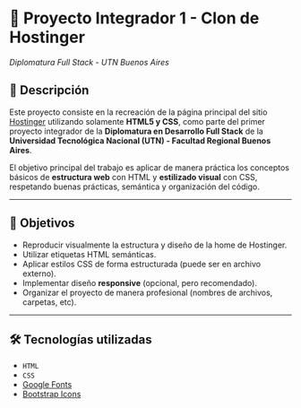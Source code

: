 # 🧱 Proyecto Integrador 1 - Clon de Hostinger  
*Diplomatura Full Stack - UTN Buenos Aires*

## 📌 Descripción

Este proyecto consiste en la recreación de la página principal del sitio [Hostinger](https://www.hostinger.com/) utilizando solamente **HTML5 y CSS**, como parte del primer proyecto integrador de la **Diplomatura en Desarrollo Full Stack** de la **Universidad Tecnológica Nacional (UTN) - Facultad Regional Buenos Aires**.

El objetivo principal del trabajo es aplicar de manera práctica los conceptos básicos de **estructura web** con HTML y **estilizado visual** con CSS, respetando buenas prácticas, semántica y organización del código.

---

## 🎯 Objetivos

- Reproducir visualmente la estructura y diseño de la home de Hostinger.
- Utilizar etiquetas HTML semánticas.
- Aplicar estilos CSS de forma estructurada (puede ser en archivo externo).
- Implementar diseño **responsive** (opcional, pero recomendado).
- Organizar el proyecto de manera profesional (nombres de archivos, carpetas, etc).

---

## 🛠️ Tecnologías utilizadas

- `HTML`
- `CSS`
- [Google Fonts](https://fonts.google.com/) 
- [Bootstrap Icons](https://icons.getbootstrap.com/)
